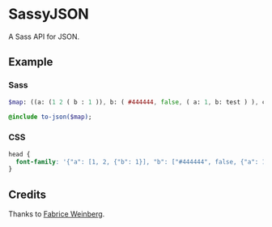 # SassyJSON

A Sass API for JSON.

## Example

### Sass

``` sass
$map: ((a: (1 2 ( b : 1 )), b: ( #444444, false, ( a: 1, b: test ) ), c: (2 3 4 string));

@include to-json($map);
```

### CSS

``` css
head {
  font-family: '{"a": [1, 2, {"b": 1}], "b": ["#444444", false, {"a": 1, "b": "test"}], "c": [2, 3, 4, "string"]}';
}
```

## Credits

Thanks to [Fabrice Weinberg](http://github.com/fweinb).

